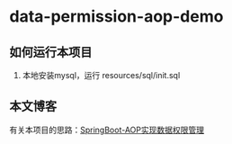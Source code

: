 # data-permission-aop-demo

## 如何运行本项目

1. 本地安装mysql，运行 resources/sql/init.sql 



## 本文博客

有关本项目的思路：[SpringBoot-AOP实现数据权限管理](http://juliajiang.top/2021/03/07/SpringBoot-AOP实现数据权限管理/)


